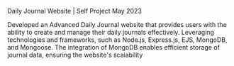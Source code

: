 Daily Journal Website | Self Project May 2023

Developed an Advanced Daily Journal website that provides users with the ability to create and manage their daily
journals effectively. Leveraging technologies and frameworks, such as Node.js, Express.js, EJS, MongoDB, and
Mongoose. The integration of MongoDB enables efficient storage of journal data, ensuring the website's scalability
